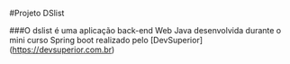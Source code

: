 #Projeto DSlist

###O dslist é uma aplicação back-end Web Java desenvolvida durante o mini curso Spring boot realizado pelo [DevSuperior]
(https://devsuperior.com.br)
